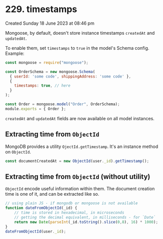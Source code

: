 # 229. timestamps
Created Sunday 18 June 2023 at 08:46 pm

Mongoose, by default, doesn't store instance timestamps `createdAt` and `updatedAt`.

To enable them, set `timestamps` to `true` in the model's Schema config. Example:
```js
const mongoose = require("mongoose");

const OrderSchema = new mongoose.Schema(
  { userId: 'some code', shippingAddress: 'some code' },
  {
    timestamps: true, // here
  }
);

const Order = mongoose.model("Order", OrderSchema);
module.exports = { Order };
```
`createdAt` and `updatedAt` fields are now available on all model instances.

## Extracting time from `ObjectId`
MongoDB provides a utility `OjectId.getTimestamp`. It's an instance method on `ObjectId`.
```js
const documentCreatedAt = new ObjectId(user._id).getTimestamp();
```


## Extracting time from `ObjectId` (without utility)
`ObjectId` encode useful information within them. The document creation time is one of it, and can be extracted like so.
```js
// using plain JS - if mongodb or mongoose is not available
function dateFromObjectId(_id) {
	// time is stored in hexadecimal, in microseconds
	// getting the decimal equivalent, in milliseconds - for `Date`
    return new Date(parseInt(_id.toString().slice(0,8), 16) * 1000);
}
dateFromObjectId(user._id);

```